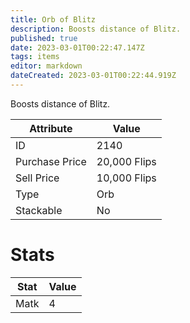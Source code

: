 ```yaml
---
title: Orb of Blitz
description: Boosts distance of Blitz.
published: true
date: 2023-03-01T00:22:47.147Z
tags: items
editor: markdown
dateCreated: 2023-03-01T00:22:44.919Z
---
```


Boosts distance of Blitz.

|Attribute|Value|
|-|-|
|ID|2140|
|Purchase Price|20,000 Flips|
|Sell Price|10,000 Flips|
|Type|Orb|
|Stackable|No|

# Stats
|Stat|Value|
|-|-|
|Matk|4|
